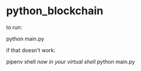 # python_blockchain

to run:

python main.py

if that doesn't work:

pipenv shell
*now in your virtual shell*
python main.py

